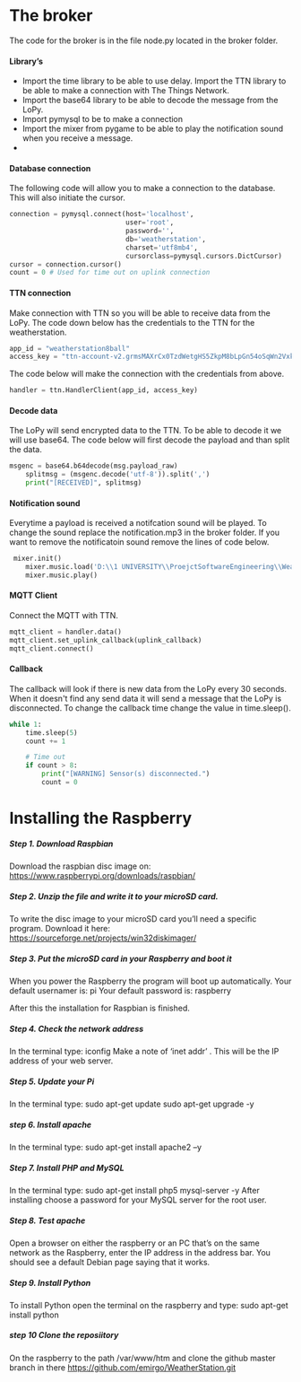# The broker

The code for the broker is in the file node.py located in the broker folder.

#### Library’s
- Import the time library to be able to use delay.
Import the TTN library to  be able to make a connection with The Things Network.
- Import the base64 library to be able to decode the message from the LoPy.
- Import pymysql to be to make a connection 
- Import the mixer from pygame to be able to play the notification sound when you receive a message.
- 
#### Database connection
The following code will allow you to make a connection to the database.
This will also initiate the cursor.
```python
connection = pymysql.connect(host='localhost',
                             user='root',
                             password='',
                             db='weatherstation',
                             charset='utf8mb4',
                             cursorclass=pymysql.cursors.DictCursor)
cursor = connection.cursor()
count = 0 # Used for time out on uplink connection
```
#### TTN connection
Make connection with TTN so you will be able to receive data from the LoPy.
The code down below has the credentials to the TTN for the weatherstation.
```python
app_id = "weatherstation8ball"
access_key = "ttn-account-v2.grmsMAXrCx0TzdWetgHS5ZkpM8bLpGn54oSqWn2Vxk8"
```
The code below will make the connection with the credentials from above.
```python
handler = ttn.HandlerClient(app_id, access_key)
```
#### Decode data
The LoPy will send encrypted data to the TTN. To be able to decode it we will use base64. The code below will first decode the payload and than split the data.
```python
msgenc = base64.b64decode(msg.payload_raw)
    splitmsg = (msgenc.decode('utf-8')).split(',')
    print("[RECEIVED]", splitmsg)
```
#### Notification sound
Everytime a payload is received a notifcation sound will be played. To change the sound replace the notification.mp3 in the broker folder. If you want to remove the notificatoin sound remove the lines of code below.
```python
 mixer.init()
    mixer.music.load('D:\\1 UNIVERSITY\\ProejctSoftwareEngineering\\WeatherStation\\theBroker\\notification.mp3')
    mixer.music.play()
```
#### MQTT Client
Connect the MQTT with TTN.
```python
mqtt_client = handler.data()
mqtt_client.set_uplink_callback(uplink_callback)
mqtt_client.connect()
```

#### Callback
The callback will look if there is new data from the LoPy every 30 seconds. When it doesn't find any send data it will send a message that the LoPy is disconnected. To change the callback time change the value in time.sleep().
```python
while 1:
    time.sleep(5)
    count += 1

    # Time out
    if count > 8:
        print("[WARNING] Sensor(s) disconnected.")
        count = 0
```


# Installing the Raspberry

##### Step 1. Download Raspbian
Download the raspbian disc image on: https://www.raspberrypi.org/downloads/raspbian/

##### Step 2. Unzip the file and write it to your microSD card.
To write the disc image to your microSD card you’ll need a specific program.
Download it here: https://sourceforge.net/projects/win32diskimager/

##### Step 3. Put the microSD card in your Raspberry and boot it
When you power the Raspberry the program will boot up automatically. 
Your default usernamer is: pi
Your default password is: raspberry 

After this the installation for Raspbian is finished.

##### Step 4. Check the network address
In the terminal type: iconfig
Make a note of ‘inet addr’ . This will be the IP address of your web server.

#####  Step 5. Update your Pi
In the terminal type: sudo apt-get update
sudo apt-get upgrade -y

##### step 6. Install apache
In the terminal type: sudo apt-get install apache2 –y

##### Step 7. Install PHP and MySQL
In the terminal type: sudo apt-get install php5 mysql-server -y
After installing choose a password for your MySQL server for the root user.

##### Step 8. Test apache
Open a browser on either the raspberry or an PC that’s on the same network as the Raspberry, enter the IP address in the address bar. You should see a default Debian page saying that it works.

##### Step 9. Install Python
To install Python open the terminal on the raspberry and type:
sudo apt-get install python

##### step 10 Clone the reposiitory
On the raspberry to the path /var/www/htm and clone the github master branch in there https://github.com/emirgo/WeatherStation.git




